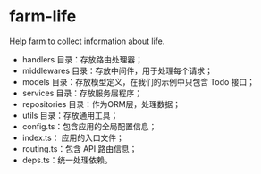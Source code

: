 # farm-life
Help farm to collect information about life.

* handlers 目录：存放路由处理器；
* middlewares 目录：存放中间件，用于处理每个请求；
* models 目录：存放模型定义，在我们的示例中只包含 Todo 接口；
* services 目录：存放服务层程序；
* repositories 目录：作为ORM层，处理数据；
* utils 目录：存放通用工具；
* config.ts：包含应用的全局配置信息；
* index.ts： 应用的入口文件；
* routing.ts：包含 API 路由信息；
* deps.ts：统一处理依赖。